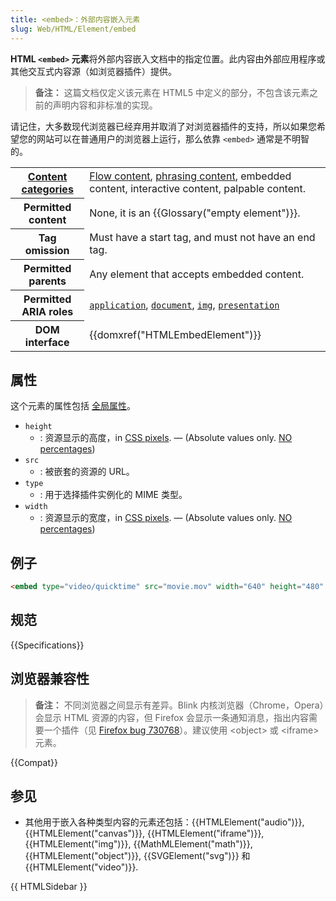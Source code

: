 ```yaml
---
title: <embed>：外部内容嵌入元素
slug: Web/HTML/Element/embed
---
```


**HTML `<embed>` 元素**将外部内容嵌入文档中的指定位置。此内容由外部应用程序或其他交互式内容源（如浏览器插件）提供。

> **备注：** 这篇文档仅定义该元素在 HTML5 中定义的部分，不包含该元素之前的声明内容和非标准的实现。

请记住，大多数现代浏览器已经弃用并取消了对浏览器插件的支持，所以如果您希望您的网站可以在普通用户的浏览器上运行，那么依靠 `<embed>` 通常是不明智的。

<table class="properties">
 <tbody>
  <tr>
   <th scope="row"><a href="/zh-CN/docs/HTML/Content_categories">Content categories</a></th>
   <td><a href="/zh-CN/docs/HTML/Content_categories#Flow_content">Flow content</a>, <a href="/zh-CN/docs/HTML/Content_categories#Phrasing_content">phrasing content</a>, embedded content, interactive content, palpable content.</td>
  </tr>
  <tr>
   <th scope="row">Permitted content</th>
   <td>None, it is an {{Glossary("empty element")}}.</td>
  </tr>
  <tr>
   <th scope="row">Tag omission</th>
   <td>Must have a start tag, and must not have an end tag.</td>
  </tr>
  <tr>
   <th scope="row">Permitted parents</th>
   <td>Any element that accepts embedded content.</td>
  </tr>
  <tr>
   <th scope="row">Permitted ARIA roles</th>
   <td><a href="/zh-CN/docs/Web/Accessibility/ARIA/Roles/application_role"><code>application</code></a>, <a href="/zh-CN/docs/Web/Accessibility/ARIA/Roles/document_role"><code>document</code></a>, <a href="/zh-CN/docs/Web/Accessibility/ARIA/Roles/img_role"><code>img</code></a>, <a href="/zh-CN/docs/Web/Accessibility/ARIA/Roles/presentation_role"><code>presentation</code></a></td>
  </tr>
  <tr>
   <th scope="row">DOM interface</th>
   <td>{{domxref("HTMLEmbedElement")}}</td>
  </tr>
 </tbody>
</table>

## 属性

这个元素的属性包括 [全局属性](/zh-CN/docs/HTML/Global_attributes)。

- `height`
  - : 资源显示的高度，in [CSS pixels](https://drafts.csswg.org/css-values/#px). — (Absolute values only. [NO percentages](https://html.spec.whatwg.org/multipage/embedded-content.html#dimension-attributes))
- `src`
  - : 被嵌套的资源的 URL。
- `type`
  - : 用于选择插件实例化的 MIME 类型。
- `width`
  - : 资源显示的宽度，in [CSS pixels](https://drafts.csswg.org/css-values/#px). — (Absolute values only. [NO percentages](https://html.spec.whatwg.org/multipage/embedded-content.html#dimension-attributes))

## 例子

```html
<embed type="video/quicktime" src="movie.mov" width="640" height="480" />
```

## 规范

{{Specifications}}

## 浏览器兼容性

> **备注：** 不同浏览器之间显示有差异。Blink 内核浏览器（Chrome，Opera）会显示 HTML 资源的内容，但 Firefox 会显示一条通知消息，指出内容需要一个插件（见 [Firefox bug 730768](https://bugzil.la/730768)）。建议使用 \<object> 或 \<iframe> 元素。

{{Compat}}

## 参见

- 其他用于嵌入各种类型内容的元素还包括：{{HTMLElement("audio")}}, {{HTMLElement("canvas")}}, {{HTMLElement("iframe")}}, {{HTMLElement("img")}}, {{MathMLElement("math")}}, {{HTMLElement("object")}}, {{SVGElement("svg")}} 和 {{HTMLElement("video")}}.

{{ HTMLSidebar }}
